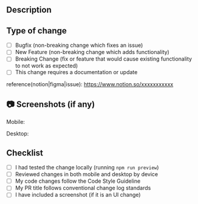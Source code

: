 ## Description

<!-- Provide a brief description of the changes introduced in this PR -->

## Type of change

<!-- Please delete options that are not relevant -->

- [ ] Bugfix (non-breaking change which fixes an issue)
- [ ] New Feature (non-breaking change which adds functionality)
- [ ] Breaking Change (fix or feature that would cause existing functionality to not work as expected)
- [ ] This change requires a documentation or update

reference(notion|figma|issue): <https://www.notion.so/xxxxxxxxxxx>

## 📷 Screenshots (if any)

Mobile:

<!-- Drag and drop screenshots or screen recording -->

Desktop:

<!-- Drag and drop screenshots or screen recording -->

## Checklist

- [ ] I had tested the change locally (running `npm run preview`)
- [ ] Reviewed changes in both mobile and desktop by device
- [ ] My code changes follow the Code Style Guideline
- [ ] My PR title follows conventional change log standards
- [ ] I have included a screenshot (if it is an UI change)
